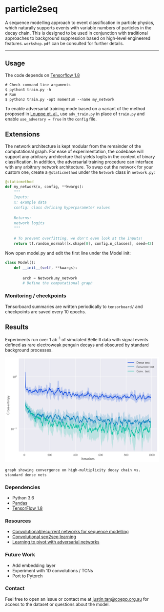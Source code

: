 # particle2seq

A sequence modelling approach to event classification in particle physics, which naturally supports events with variable numbers of particles in the decay chain. This is designed to be used in conjunction with traditional approaches to background suppression based on high-level engineered features. `workshop.pdf` can be consulted for further details.

-----------------------------
## Usage
The code depends on [Tensorflow 1.8](https://github.com/tensorflow/tensorflow)
```
# Check command line arguments
$ python3 train.py -h
# Run
$ python3 train.py -opt momentum --name my_network
```
To enable adversarial training mode based on a variant of the method proposed in [Louppe et. al.](https://arxiv.org/abs/1611.01046), use `adv_train.py` in place of `train.py` and enable `use_adverary = True` in the `config` file. 

## Extensions
The network architecture is kept modular from the remainder of the computational graph. For ease of experimentation, the codebase will support any arbitrary architecture that yields logits in the context of binary classification. In addition, the adversarial training procedure can interface with any arbitrary network architecture. To swap out the network for your custom one, create a `@staticmethod` under the `Network` class in `network.py`:

```python
@staticmethod
def my_network(x, config, **kwargs):
    """
    Inputs:
    x: example data
    config: class defining hyperparameter values

    Returns:
    network logits
    """

    # To prevent overfitting, we don't even look at the inputs!
    return tf.random_normal([x.shape[0], config.n_classes], seed=42)
```
Now open model.py and edit the first line under the Model init:
```python
class Model():
    def __init__(self, **kwargs):

        arch = Network.my_network
        # Define the computational graph
```
### Monitoring / checkpoints
Tensorboard summaries are written periodically to `tensorboard/` and checkpoints are saved every 10 epochs.

## Results
Experiments run over 1 ab<sup>-1</sup> of simulated Belle II data with signal events defined as rare electroweak penguin decays and obscured by standard background processes.

![Alt text](show/all_loss_log.png?raw=true "Training/test loss for dense/recurrent/deep conv. models")
```
graph showing convergence on high-multiplicity decay chain vs. standard dense nets
```

### Dependencies
* Python 3.6
* [Pandas](https://pandas.pydata.org/)
* [TensorFlow 1.8](https://github.com/tensorflow/tensorflow)

### Resources
* [Convolutional/recurrent networks for sequence modelling](https://arxiv.org/pdf/1803.01271.pdf)
* [Convolutional seq2seq learning](https://arxiv.org/pdf/1705.03122.pdf)
* [Learning to pivot with adversarial networks](https://arxiv.org/abs/1611.01046)

### Future Work
* Add embedding layer
* Experiment with 1D convolutions / TCNs
* Port to Pytorch

### Contact
Feel free to open an issue or contact me at [justin.tan@coepp.org.au](mailto:justin.tan@coepp.org.au) for access to the dataset or questions about the model.
